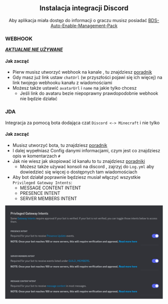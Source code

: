 <div align="center">

## Instalacja integracji Discord


Aby aplikacja miała dostęp do informacji o graczu musisz
posiadać [BDS-Auto-Enable-Management-Pack](https://github.com/Huje22/BDS-Auto-Enable-Management-Pack)

</div>

### WEBHOOK

<u>_**AKTUALNIE NIE UŻYWANE**_</u>

#### Jak zacząć

* Pierw musisz utworzyć webhook na kanale , tu
  znajdziesz [poradnik](https://support.discord.com/hc/en-us/articles/228383668-Intro-to-Webhooks)
* Gdy masz już link ustaw `chatUrl` (w przyszłości pojawi się ich więcej) na link twojego webhooku kanału z
  wiadomościami
* Możesz także ustawić `avatarUrl` i `name` na jakie tylko chcesz
    * Jeśli link do avataru bezie niepoprawny prawdopodobnie webhook nie będzie działać

### JDA

Integracja za pomocą bota dodająca czat `Discord <-> Minecraft` i nie tylko

#### Jak zacząć

* Musisz utworzyć bota, tu
  znajdziesz [poradnik](https://www.appki.com.pl/jak-stworzyc-bota-discord-i-dodac-go-do-swojego-serwera) <br>
* I dalej wypełniasz Config danymi informacjami, czym jest co znajdziesz opis w komentarzach `#`
* Jak nie wiesz jak skopiować id kanału to tu
  znajdziesz [poradniki](https://www.google.com/amp/s/pl.jugomobile.com/jak-znalezc-identyfikator-serwera-w-discord-na-komputerze-pc-lub-smartfonie/%3famp)<br>
    * Możesz także używać konsoli na discord , zajrzyj do `Log.yml` aby dowiedzieć się więcej o dostępnych tam
      wiadomościach
* Aby bot działał poprawnie będziesz musiał włączyć wszystkie <br>
  `Privileged Gateway Intents`: <br>
    * MESSAGE CONTENT INTENT
    * PRESENCE INTENT
    * SERVER MEMBERS INTENT

![Discord](https://github.com/Huje22/.github/blob/main/assets/Discord-Privileged-Gateway-Intents.jpg)
